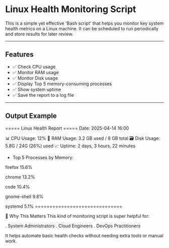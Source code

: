 # Linux Health Monitoring Script

This is a simple yet effective 'Bash script' that helps you monitor key system health metrics on a Linux machine. It can be scheduled to run periodically and store results for later review.

---

## Features

- ✅ Check CPU usage
- ✅ Monitor RAM usage
- ✅ Monitor Disk usage
- ✅ Display Top 5 memory-consuming processes
- ✅ Show system uptime
- ✅ Save the report to a log file

---

## Output Example

===== Linux Health Report ===== Date: 2025-04-14 16:00

📊 CPU Usage: 12% 💾 RAM Usage: 3.2 GB used / 8 GB total 🗃️ Disk Usage: 5.8G / 24G (26%) used 📈 Uptime: 2 days, 3 hours, 22 minutes

+ Top 5 Processes by Memory:

firefox 15.6%

chrome 13.2%

code 10.4%

gnome-shell 9.8%

systemd 5.1% ==============================


🎯 Why This Matters
This kind of monitoring script is super helpful for:

. System Administrators
. Cloud Engineers
. DevOps Practitioners

It helps automate basic health checks without needing extra tools or manual work.
